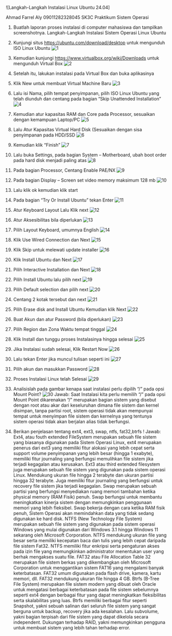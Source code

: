 ![Langkah-Langkah Instalasi Linux Ubuntu 24.04]

Ahmad Farrel Aly
09011282328045
SK3C
Praktikum Sistem Operasi
1.	Buatlah laporan proses instalasi di computer mahasiswa dan tampilkan screenshotnya.
Langkah-Langkah Instalasi Sistem Operasi Linux Ubuntu 

1.	Kunjungi situs https://ubuntu.com/download/desktop untuk mengunduh ISO Linux Ubuntu ![1](./Word/1.png)
2.	Kemudian kunjungi https://www.virtualbox.org/wiki/Downloads untuk mengunduh Virtual Box ![2](./Word/2.png)
3.	Setelah itu, lakukan instalasi pada Virtual Box dan buka aplikasinya
4.	Klik New untuk membuat Virtual Machine Baru ![3](./Word/3.png)
5.	Lalu isi Nama, pilih tempat penyimpanan, pilih ISO Linux Ubuntu yang telah diunduh dan centang pada bagian “Skip Unattended Installation” ![4](./Word/4.png)
6.	Kemudian atur kapasitas RAM dan Core pada Processor, sesuaikan dengan kemampuan Laptop/PC ![5](./Word/5.png)
7.	Lalu Atur Kapasitas Virtual Hard Disk (Sesuaikan dengan sisa penyimpanan pada HDD/SSD ![6](./Word/6.png)
8.	Kemudian klik “Finish” ![7](./Word/7.png)
9.	Lalu buka Settings, pada bagian System – Motherboard, ubah boot order pada hard disk menjadi paling atas ![8](./Word/8.png)
10.	Pada bagian Processor, Centang Enable PAE/NX ![9](./Word/9.png)
11.	Pada bagian Display – Screen set video memory maksimum 128 mb ![10](./Word/10.png)
12.	Lalu klik ok kemudian klik start 
13.	Pada bagian “Try Or Install Ubuntu” tekan Enter ![11](./Word/11.png)
14.	Atur Keyboard Layout Lalu Klik next ![12](./Word/12.png)
15.	Atur Aksesibilitas bila diperlukan ![13](./Word/13.png)
16.	Pilih Layout Keyboard, umumnya English ![14](./Word/14.png)
17.	Klik Use Wired Connection dan Next ![15](./Word/15.png)
18.	Klik Skip untuk melewati update installer ![16](./Word/16.png)
19.	Klik Install Ubuntu dan Next ![17](./Word/17.png)
20.	Pilih Interactive Installation dan Next ![18](./Word/18.png)
21.	Pilih Install Ubuntu lalu pilih next ![19](./Word/19.png)
22.	Pilih Default selection dan pilih next ![20](./Word/20.png)
23.	Centang 2 kotak tersebut dan next ![21](./Word/21.png)
24.	Pilih Erase disk and Install Ubuntu Kemudian klik Next ![22](./Word/22.png)
25.	Buat Akun dan atur Password (bila diperlukan) ![23](./Word/23.png)
26.	Pilih Region dan Zona Waktu tempat tinggal ![24](./Word/24.png)
27.	Klik Install dan tunggu proses Instalasinya hingga selesai ![25](./Word/25.png)
28.	Jika Instalasi sudah selesai, Klik Restart Now ![26](./Word/26.png)
29.	Lalu tekan Enter jika muncul tulisan seperti ini ![27](./Word/27.png)
30.	Pilih akun dan masukkan Password ![28](./Word/28.png)
31.	Proses Instalasi Linux telah Selesai ![29](./Word/29.png)

2.	Analisislah pada gambar kenapa saat instalasi perlu dipilih “/” pada opsi Mount Point? ![30](./Word/30.png)
Jawab:
Saat Instalasi kita perlu memilih “/” pada opsi Mount Point dikarenakan “/” merupakan bagian sistem yang disebut dengan root atau akar dari keseluruhan dimana file sistem dan kernel disimpan, tanpa partisi root, sistem operasi tidak akan mempunyai tempat untuk menyimpan file sistem dan kernelnya yang tentunya sistem operasi tidak akan berjalan alias tidak berfungsi.
3.	Berikan penjelasan tentang ext4, ext3, swap, ntfs, fat32,btrfs !
Jawab:
Ext4, atau fouth extended FileSystem merupakan sebuah file sistem yang biasanya digunakan pada Sistem Operasi Linux, ext4 merupakan penerus dari ext3 yang memiliki fitur alokasi yang lebih cepat serta support volume penyimpanan yang lebih besar (hingga 1 exabyte), memiliki fitur journaling yang berfungsi memulihkan file sistem jika terjadi kegagalan atau kerusakan. 
Ext3 atau third extended filesystem juga merupakan sebuah file sistem yang digunakan pada sistem operasi Linux. Mendukung ukuran file hingga 2 terabyte dan ukuran partisi hingga 32 terabyte. Juga memiliki fitur journaling yang berfungsi untuk recovery file sistem jika terjadi kegagalan. 
Swap merupakan sebuah partisi yang berfungsi menyediakan ruang memori tambahan ketika physical memory (RAM Fisik) penuh. Swap berfungsi untuk membantu meningkatkan kinerja sistem dengan memungkinkan penggunaan memori yang lebih fleksibel. Swap bekerja dengan cara ketika RAM fisik penuh, Sistem Operasi akan memindahkan data yang tidak sedang digunakan ke hard disk.
NTFS (New Technology File System) merupakan sebuah file sistem yang digunakan pada sistem operasi Windows yang mulai digunakan dari Windows 3.1 hingga Windows 11 sekarang oleh Microsoft Corporation. NTFS mendukung ukuran file yang besar serta memiliki kecepatan baca dan tulis yang lebih cepat daripada file sistem Fat32. NTFS memiliki fitur enkripsi serta pengaturan akses pada izin file yang memungkinkan administrator menentukan user yang berhak mengakses suatu file. 
FAT32 atau File Allocation Table 32 merupakan file sistem berkas yang dikembangkan oleh Microsoft Corporation untuk menggantikan sistem FAT16 yang mengalami banyak keterbatasan. FAT32 umum digunakan pada flash drive, kamera, kartu memori, dll. FAT32 mendukung ukuran file hingga 4 GB.
 Btrfs (B-Tree File System) merupakan file sistem modern yang dibuat oleh Oracle untuk mengatasi berbagai keterbatasan pada file sistem sebelumnya seperti ext4 dengan berbagai fitur yang dapat meningkatkan fleksibilitas serta skalabilitas yang luas. Btrfs memiliki berbagai fitur seperti Snapshot, yakni sebuah salinan dari seluruh file sistem yang sangat berguna untuk backup, recovery jika ada kesalahan. Lalu subvolume, yakni bagian terpisah dari file sistem yang dapat dikelola secara independent. Dukungan terhadap RAID, yakni memungkinkan pengguna untuk membuat sistem yang lebih tahan terhadap error.

